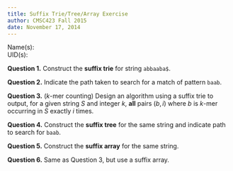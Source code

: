 ```yaml
---
title: Suffix Trie/Tree/Array Exercise
author: CMSC423 Fall 2015
date: November 17, 2014 
---
```


Name(s):   
UID(s):  

**Question 1.** Construct the **suffix trie** for string `abbaaba$`.

**Question 2.** Indicate the path taken to search for a match of pattern `baab`.

**Question 3.** ($k$-mer counting) Design an algorithm using a suffix trie to output, for a given string $S$ and integer $k$, **all** pairs $(b,i)$ where $b$ is $k$-mer occurring in $S$ exactly $i$ times.

**Question 4.** Construct the **suffix tree** for the same string and indicate path to search for `baab`.

**Question 5.** Construct the **suffix array** for the same string.

**Question 6.** Same as Question 3, but use a suffix array.
